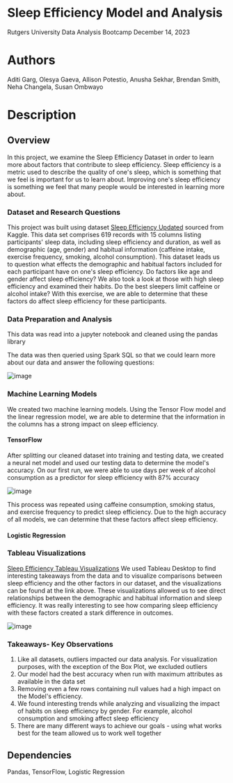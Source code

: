 # Sleep Efficiency Model and Analysis
Rutgers University Data Analysis Bootcamp
December 14, 2023
# Authors
Aditi Garg, Olesya Gaeva, Allison Potestio, Anusha Sekhar, Brendan Smith, Neha Changela, Susan Ombwayo
# Description
## Overview
In this project, we examine the Sleep Efficiency Dataset in order to learn more about factors that contribute to sleep efficiency. Sleep efficiency is a metric used to describe the quality of one's sleep, which is something that we feel is important for us to learn about. Improving one's sleep efficiency is something we feel that many people would be interested in learning more about. 

### Dataset and Research Questions
This project was built using dataset [Sleep Efficiency Updated](https://www.kaggle.com/datasets/ishhjain/sleep-efficiency-updated-dataset) sourced from Kaggle. 
This data set comprises 619 records with 15 columns listing participants' sleep data, including sleep efficiency and duration, as well as demographic (age, gender) and habitual information (caffeine intake, exercise frequency, smoking, alcohol consumption). 
This dataset leads us to question what effects the demographic and habitual factors included for each participant have on one's sleep efficiency. Do factors like age and gender affect sleep efficiency? We also took a look at those with high sleep efficiency and examined their habits. Do the best sleepers limit caffeine or alcohol intake? 
With this exercise, we are able to determine that these factors do affect sleep efficiency for these participants. 

### Data Preparation and Analysis 
This data was read into a jupyter notebook and cleaned using the pandas library





The data was then queried using Spark SQL so that we could learn more about our data and answer the following questions:
  

![image](https://github.com/IB2MS/Project_4/assets/135725909/a87fa97b-1953-419b-9f74-3341b8c206dc)


### Machine Learning Models
We created two machine learning models. Using the Tensor Flow model and the linear regression model, we are able to determine that the information in the columns has a strong impact on sleep efficiency.
#### TensorFlow
After splitting our cleaned dataset into training and testing data, we created a neural net model and used our testing data to determine the model's accuracy. 
On our first run, we were able to use days per week of alcohol consumption as a predictor for sleep efficiency with 87% accuracy

![image](https://github.com/IB2MS/Project_4/assets/135725909/e5e53152-2a40-41d1-9742-02ae51b6b483)

This process was repeated using caffeine consumption, smoking status, and exercise frequency to predict sleep efficiency. Due to the high accuracy of all models, we can determine that these factors affect sleep efficiency. 

#### Logistic Regression


### Tableau Visualizations
[Sleep Efficiency Tableau Visualizations](https://public.tableau.com/app/profile/aditi.garg4753/viz/SleepEfficiency_Aditi_garg/SleepEfficiency?publish=yes)
We used Tableau Desktop to find interesting takeaways from the data and to visualize comparisons between sleep efficiency and the other factors in our dataset, and the visualizations can be found at the link above. 
These visualizations allowed us to see direct relationships between the demographic and habitual information and sleep efficiency. It was really interesting to see how comparing sleep efficiency with these factors created a stark difference in outcomes. 

![image](https://github.com/IB2MS/Project_4/assets/135725909/b7582c0f-07b7-46d7-8f8b-c86af9eeb481)


### Takeaways- Key Observations
  1. Like all datasets, outliers impacted our data analysis. For visualization purposes, with the exception of the Box Plot, we excluded outliers
  2. Our model had the best accuracy when run with maximum attributes as available in the data set
  3. Removing even a few rows containing null values had a high impact on the Model's efficiency.
  4. We found interesting trends while analyzing and visualizing the impact of habits on sleep efficiency by gender.
       For example, alcohol consumption and smoking affect sleep efficiency
  6. There are many different ways to achieve our goals - using what works best for the team allowed us to work well together

## Dependencies
Pandas, TensorFlow, Logistic Regression

